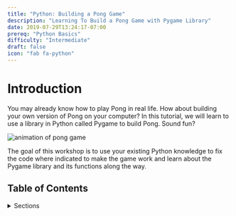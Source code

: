 ```yaml
---
title: "Python: Building a Pong Game"
description: "Learning To Build a Pong Game with Pygame Library"
date: 2019-07-29T13:24:17-07:00
prereq: "Python Basics"
difficulty: "Intermediate"
draft: false
icon: "fab fa-python"
---
```


# Introduction

You may already know how to play Pong in real life. How about building your own version of Pong on your computer? In this tutorial, we will learn to use a library in Python called Pygame to build Pong. Sound fun?

![animation of pong game](https://media.giphy.com/media/xThuWtNFKZWG6fUFe8/giphy.gif)

The goal of this workshop is to use your existing Python knowledge to fix the code where indicated to make the game work and learn about the Pygame library and its functions along the way.

## Table of Contents

<details>
<summary>Sections</summary>
{{% children %}}
</details>
